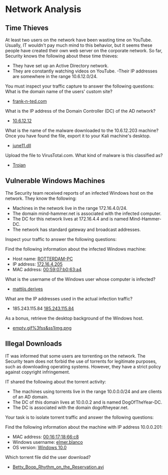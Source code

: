 # Network Analysis

## Time Thieves

At least two users on the network have been wasting time on YouTube. Usually, IT wouldn't pay much mind to this behavior, but it seems these people have created their own web server on the corporate network. So far, Security knows the following about these time thieves:

- They have set up an Active Directory network.
- They are constantly watching videos on YouTube.
 -Their IP addresses are somewhere in the range 10.6.12.0/24.

You must inspect your traffic capture to answer the following questions:
What is the domain name of the users' custom site?

- [frank-n-ted.com](https://github.com/joshblack07/UR-Cyber-Security-Capstone-3/blob/main/Resources/wireshark_franknted_12_1.PNG "frank-n-ted.com")

What is the IP address of the Domain Controller (DC) of the AD network?

- [10.6.12.12](https://github.com/joshblack07/UR-Cyber-Security-Capstone-3/blob/main/Resources/wireshark_franknted_12.PNG "10.6.12.12")
 
What is the name of the malware downloaded to the 10.6.12.203 machine? Once you have found the file, export it to your Kali machine's desktop.

- [june11.dll](https://github.com/joshblack07/UR-Cyber-Security-Capstone-3/blob/main/Resources/wireshark_june11.PNG "june11.dll")
 
Upload the file to VirusTotal.com. What kind of malware is this classified as?

- [Trojan](https://github.com/joshblack07/UR-Cyber-Security-Capstone-3/blob/main/Resources/virustotal_june11.PNG "Virus_Total_Trojan")

## Vulnerable Windows Machines

The Security team received reports of an infected Windows host on the network. They know the following:
- Machines in the network live in the range 172.16.4.0/24.
- The domain mind-hammer.net is associated with the infected computer.
- The DC for this network lives at 172.16.4.4 and is named Mind-Hammer-DC.
- The network has standard gateway and broadcast addresses.

Inspect your traffic to answer the following questions:

Find the following information about the infected Windows machine:
- Host name: [ROTTERDAM-PC](https://github.com/joshblack07/UR-Cyber-Security-Capstone-3/blob/main/Resources/wireshark_rotterdam.PNG "ROTTERDAM-PC")
- IP address: [172.16.4.205](https://github.com/joshblack07/UR-Cyber-Security-Capstone-3/blob/main/Resources/wireshark_rotterdam.PNG "172.16.4.205")
- MAC address: [00:59:07:b0:63:a4](https://github.com/joshblack07/UR-Cyber-Security-Capstone-3/blob/main/Resources/wireshark_rotterdam.PNG "00:59:07:b0:63:a4")

What is the username of the Windows user whose computer is infected?
- [mattijs.derives](https://github.com/joshblack07/UR-Cyber-Security-Capstone-3/blob/main/Resources/wireshark_matthijs.PNG "Windows User")

What are the IP addresses used in the actual infection traffic?
- 185.243.115.84 [185.243.115.84](https://github.com/joshblack07/UR-Cyber-Security-Capstone-3/blob/main/Resources/wireshark_infected3.PNG "Infection Traffic")

As a bonus, retrieve the desktop background of the Windows host.
- [empty.gif%3fss&ss1img.png](https://github.com/joshblack07/UR-Cyber-Security-Capstone-3/blob/main/Resources/wireshark_background2.PNG "Desktop Background")

## Illegal Downloads

IT was informed that some users are torrenting on the network. The Security team does not forbid the use of torrents for legitimate purposes, such as downloading operating systems. However, they have a strict policy against copyright infringement.

IT shared the following about the torrent activity:
- The machines using torrents live in the range 10.0.0.0/24 and are clients of an AD domain.
- The DC of this domain lives at 10.0.0.2 and is named DogOfTheYear-DC.
- The DC is associated with the domain dogoftheyear.net.

Your task is to isolate torrent traffic and answer the following questions:

Find the following information about the machine with IP address 10.0.0.201:
- MAC address: [00:16:17:18:66:c8](https://github.com/joshblack07/UR-Cyber-Security-Capstone-3/blob/main/Resources/wireshark_elmer_blanco.PNG "00:16:17:18:66:c8")
- Windows username: [elmer.blanco](https://github.com/joshblack07/UR-Cyber-Security-Capstone-3/blob/main/Resources/wireshark_elmer_blanco.PNG "elmer.blanco")
- OS version: [Windows 10.0](https://github.com/joshblack07/UR-Cyber-Security-Capstone-3/blob/main/Resources/wireshark_OS.png "Windows 10.0")


Which torrent file did the user download?
- [Betty_Boop_Rhythm_on_the_Reservation.avi](https://github.com/joshblack07/UR-Cyber-Security-Capstone-3/blob/main/Resources/wireshark_torrent.PNG "Torrent")

 
